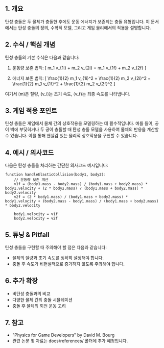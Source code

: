 ## 1. 개요
탄성 충돌은 두 물체가 충돌한 후에도 운동 에너지가 보존되는 충돌 유형입니다. 이 문서에서는 탄성 충돌의 정의, 수학적 모델, 그리고 게임 물리에서의 적용을 설명합니다.

## 2. 수식 / 핵심 개념
탄성 충돌의 기본 수식은 다음과 같습니다:

1. 운동량 보존 법칙:
   \[
   m_1 v_{1i} + m_2 v_{2i} = m_1 v_{1f} + m_2 v_{2f}
   \]

2. 에너지 보존 법칙:
   \[
   \frac{1}{2} m_1 v_{1i}^2 + \frac{1}{2} m_2 v_{2i}^2 = \frac{1}{2} m_1 v_{1f}^2 + \frac{1}{2} m_2 v_{2f}^2
   \]

여기서 \(m\)은 질량, \(v_i\)는 초기 속도, \(v_f\)는 최종 속도를 나타냅니다.

## 3. 게임 적용 포인트
탄성 충돌은 게임에서 물체 간의 상호작용을 모델링하는 데 필수적입니다. 예를 들어, 공이 벽에 부딪히거나 두 공이 충돌할 때 탄성 충돌 모델을 사용하여 물체의 반응을 계산할 수 있습니다. 이를 통해 현실감 있는 물리적 상호작용을 구현할 수 있습니다.

## 4. 예시 / 의사코드
다음은 탄성 충돌을 처리하는 간단한 의사코드 예시입니다:

```
function handleElasticCollision(body1, body2):
    // 운동량 보존 계산
    v1f = (body1.mass - body2.mass) / (body1.mass + body2.mass) * body1.velocity + (2 * body2.mass) / (body1.mass + body2.mass) * body2.velocity
    v2f = (2 * body1.mass) / (body1.mass + body2.mass) * body1.velocity + (body2.mass - body1.mass) / (body1.mass + body2.mass) * body2.velocity

    body1.velocity = v1f
    body2.velocity = v2f
```

## 5. 튜닝 & Pitfall
탄성 충돌을 구현할 때 주의해야 할 점은 다음과 같습니다:
- 물체의 질량과 초기 속도를 정확히 설정해야 합니다.
- 충돌 후 속도가 비현실적으로 증가하지 않도록 주의해야 합니다.

## 6. 추가 확장
- 비탄성 충돌과의 비교
- 다양한 물체 간의 충돌 시뮬레이션
- 충돌 후 물체의 회전 운동 고려

## 7. 참고
- "Physics for Game Developers" by David M. Bourg
- 관련 논문 및 자료는 docs/references/ 폴더에 추가 예정입니다.